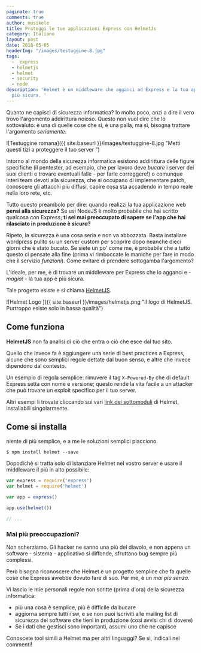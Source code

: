 ```yaml
---
paginate: true
comments: true
author: musikele
title: Proteggi le tue applicazioni Express con HelmetJs
category: Italiano
layout: post
date: 2018-05-05
headerImg: "/images/testuggine-8.jpg"
tags:
  -  express
  - helmetjs
  - helmet
  - security
  - node
description: 'Helmet è un middleware che agganci ad Express e la tua app è immediatamente
  più sicura. '
---
```

Quanto ne capisci di sicurezza informatica? Io molto poco, anzi a dire il vero trovo l'argomento addirittura noioso. Questo non vuol dire che lo sottovaluto: è una di quelle cose che sì, è una palla, ma sì, bisogna trattare l'argomento _seriamente_.

![Testuggine romana]({{ site.baseurl }}/images/testuggine-8.jpg "Metti questi tizi a proteggere il tuo server ")

Intorno al mondo della sicurezza informatica esistono addirittura delle figure specifiche (il pentester, ad esempio, che per lavoro deve _bucare_ i server dei suoi clienti e trovare eventuali falle - per farle correggere!) o comunque interi team devoti alla sicurezza, che si occupano di implementare patch, conoscere gli attacchi più diffusi, capire cosa sta accadendo in tempo reale nella loro rete, etc.

Tutto questo preambolo per dire: quando realizzi la tua applicazione web **pensi alla sicurezza?** Se usi NodeJS è molto probabile che hai scritto qualcosa con Express; **ti sei mai preoccupato di sapere se l'app che hai rilasciato in produzione è _sicura_?**

Ripeto, la sicurezza è una cosa seria e non va abbozzata. Basta installare wordpress pulito su un server custom per scoprire dopo neanche dieci giorni che è stato bucato. Se siete un po' come me, è probabile che a tutto questo ci pensate alla fine (prima vi rimboccate le maniche per fare in modo che il servizio _funzioni_). Come evitare di prendere sottogamba l'argomento?

L'ideale, per me, è di trovare un middleware per Express che lo agganci e - _magia! -_ la tua app è più sicura.

Tale progetto esiste e si chiama [HelmetJS](https://helmetjs.github.io/).

![Helmet Logo ]({{ site.baseurl }}/images/helmetjs.png "Il logo di HelmetJS. Purtroppo esiste solo in bassa qualità")

## Come funziona

**HelmetJS** non fa analisi di ciò che entra o ciò che esce dal tuo sito.

Quello che invece fa è aggiungere una serie di best practices a Express, alcune che sono semplici regole dettate dal buon senso, e altre che invece dipendono dal contesto.

Un esempio di regola semplice: rimuvere il tag `X-Powered-By` che di default Express setta con nome e versione; questo rende la vita facile a un attacker che può trovare un exploit specifico per il tuo server.

Altri esempi li trovate cliccando sui vari [link dei sottomoduli](https://helmetjs.github.io/#reference) di Helmet, installabili singolarmente.

## Come si installa

niente di più semplice, e a me le soluzioni semplici piacciono.

```shell
$ npm install helmet --save 
```

Dopodichè si tratta solo di istanziare Helmet nel vostro server e usare il middleware il più in alto possibile:

```javascript
var express = require('express')
var helmet = require('helmet')

var app = express()

app.use(helmet())

// ...
```

### Mai più preoccupazioni?

Non scherziamo. Gli hacker ne sanno una più del diavolo, e non appena un software - sistema - applicativo si diffonde, sfruttano bug sempre più complessi.

Però bisogna riconoscere che Helmet è un progetto semplice che fa quelle cose che Express avrebbe dovuto fare di suo. Per me, è un _mai più senza_.

Vi lascio le mie personali regole non scritte (prima d'ora) della sicurezza informatica:

* più una cosa è semplice, più è difficile da bucare
* aggiorna sempre tutti i sw, e se non puoi iscriviti alle mailing list di sicurezza dei software che tieni in produzione (così avvisi chi di dovere)
* Se i dati che gestisci sono importanti, assumi uno che ne capisce

Conoscete tool simili a Helmet ma per altri linguaggi? Se si, indicali nei commenti!